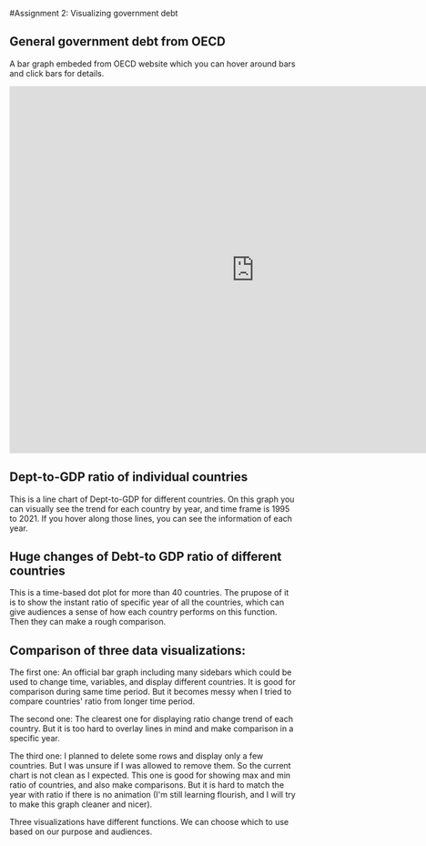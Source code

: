 #Assignment 2: Visualizing government debt

## General government debt from OECD
A bar graph embeded from OECD website which you can hover around bars and click bars for details. 
<iframe src="https://data.oecd.org/chart/6Y33" width="860" height="645" style="border: 0" mozallowfullscreen="true" webkitallowfullscreen="true" allowfullscreen="true"><a href="https://data.oecd.org/chart/6Y33" target="_blank">OECD Chart: General government debt, Total, % of GDP, Annual, 2021</a></iframe>


## Dept-to-GDP ratio of individual countries
This is a line chart of Dept-to-GDP for different countries. On this graph you can visually see the trend for each country by year, and time frame is 1995 to 2021. If you hover along those lines, you can see the information of each year. 
<div class="flourish-embed flourish-chart" data-src="visualisation/12598315"><script src="https://public.flourish.studio/resources/embed.js"></script></div>


## Huge changes of Debt-to GDP ratio of different countries
This is a time-based dot plot for more than 40 countries. The prupose of it is to show the instant ratio of specific year of all the countries, which can give audiences a sense of how each country performs on this function. Then they can make a rough comparison.
<div class="flourish-embed flourish-scatter" data-src="visualisation/12598729"><script src="https://public.flourish.studio/resources/embed.js"></script></div>


## Comparison of three data visualizations:
The first one: An official bar graph including many sidebars which could be used to change time, variables, and display different countries. It is good for comparison during same time period. But it becomes messy when I tried to compare countries' ratio from longer time period.

The second one: The clearest one for displaying ratio change trend of each country. But it is too hard to overlay lines in mind and make comparison in a specific year.

The third one: I planned to delete some rows and display only a few countries. But I was unsure if I was allowed to remove them. So the current chart is not clean as I expected. This one is good for showing max and min ratio of countries, and also make comparisons. But it is hard to match the year with ratio if there is no animation (I'm still learning flourish, and I will try to make this graph cleaner and nicer). 

Three visualizations have different functions. We can choose which to use based on our purpose and audiences.
